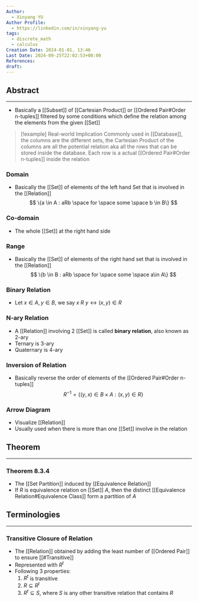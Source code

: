 ```yaml
---
Author:
  - Xinyang YU
Author Profile:
  - https://linkedin.com/in/xinyang-yu
tags:
  - discrete_math
  - calculus
Creation Date: 2024-01-01, 13:46
Last Date: 2024-09-25T22:02:53+08:00
References: 
draft: 
---
```

## Abstract
---
- Basically a [[Subset]] of [[Cartesian Product]] or [[Ordered Pair#Order n-tuples]] filtered by some conditions which define the relation among the elements from the given [[Set]]

>[!example] Real-world Implication 
> Commonly used in [[Database]], the columns are the different sets, the Cartesian Product of the columns are all the potential relation aka all the rows that can be stored inside the database. Each row is a actual [[Ordered Pair#Order n-tuples]] inside the relation


### Domain
- Basically the [[Set]] of elements of the left hand Set that is involved in the [[Relation]]
$$
\{a \in A : aRb \space for \space some \space b \in B\}
$$

### Co-domain
- The whole [[Set]] at the right hand side

### Range
- Basically the [[Set]] of elements of the right hand set that is involved in the [[Relation]]
$$
\{b \in B : aRb \space for \space some \space a\in A\}
$$


### Binary Relation
- Let $x \in A, y \in B$, we say $x~R~y \leftrightarrow (x,y) \in R$

### N-ary Relation 
- A [[Relation]] involving 2 [[Set]] is called **binary relation**, also known as 2-ary
- Ternary is 3-ary
- Quaternary is 4-ary

### Inversion of Relation
- Basically reverse the order of elements of the [[Ordered Pair#Order n-tuples]]
$$
R^{-1} = \{(y,x) \in B \times A : (x,y) \in R\}
$$


### Arrow Diagram 
- Visualize  [[Relation]]
- Usually used when there is more than one [[Set]] involve in the relation


## Theorem
---


### Theorem 8.3.4
- The [[Set Partition]] induced by [[Equivalence Relation]]
- If $R$ is equivalence relation on [[Set]] $A$, then the distinct [[Equivalence Relation#Equivalence Class]] form a partition of $A$



## Terminologies
---


### Transitive Closure of Relation
- The [[Relation]] obtained by adding the least number of [[Ordered Pair]] to ensure [[#Transitive]]
- Represented with $R^{t}$
- Following 3 properties:
	1. $R^{t}$ is transitive
	2. $R \subseteq R^{t}$
	3. $R^{t} \subseteq S$, where $S$ is any other transitive relation that contains $R$


